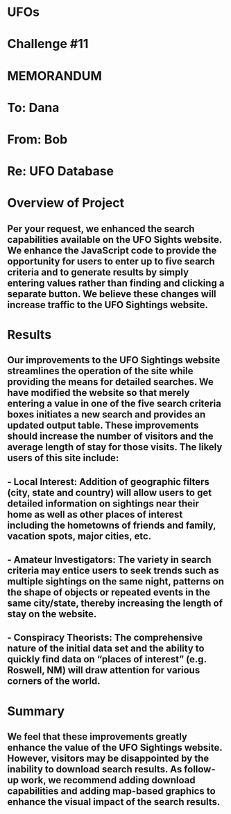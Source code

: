 # UFOs
# Challenge #11

# MEMORANDUM

# To: Dana 
# From: Bob
# Re: UFO Database 

# Overview of Project
## Per your request, we enhanced the search capabilities available on the UFO Sights website. We enhance the JavaScript code to provide the opportunity for users to enter up to five search criteria and to generate results by simply entering values rather than finding and clicking a separate button. We believe these changes will increase traffic to the UFO Sightings website.

# Results
## Our improvements to the UFO Sightings website streamlines the operation of the site while providing the means for detailed searches. We have modified the website so that merely entering a value in one of the five search criteria boxes initiates a new search and provides an updated output table. These improvements should increase the number of visitors and the average length of stay for those visits. The likely users of this site include:
## - Local Interest: Addition of geographic filters (city, state and country) will allow users to get detailed information on sightings near their home as well as other places of interest including the hometowns of friends and family, vacation spots, major cities, etc.
## - Amateur Investigators: The variety in search criteria may entice users to seek trends such as multiple sightings on the same night, patterns on the shape of objects or repeated events in the same city/state, thereby increasing the length of stay on the website. 
## - Conspiracy Theorists: The comprehensive nature of the initial data set and the ability to quickly find data on “places of interest” (e.g. Roswell, NM) will draw attention for various corners of the world.

# Summary
## We feel that these improvements greatly enhance the value of the UFO Sightings website. However, visitors may be disappointed by the inability to download search results. As follow-up work, we recommend adding download capabilities and adding map-based graphics to enhance the visual impact of the search results.
